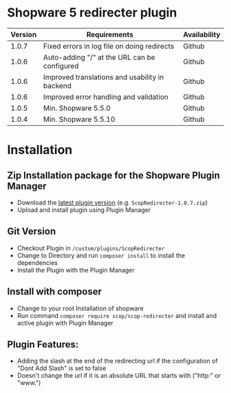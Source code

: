 # Shopware 5 redirecter plugin

| Version 	| Requirements               	                          | Availability   |
|---------	|-------------------------------------------------------- |----------------|
| 1.0.7     | Fixed errors in log file on doing redirects       	  | Github         |
| 1.0.6     | Auto-adding "/" at the URL can be configured      	  | Github         |
| 1.0.6     | Improved translations and usability in backend     	  | Github         |
| 1.0.6     | Improved error handling and validation   	              | Github         |
| 1.0.5     | Min. Shopware 5.5.0    	                              | Github         |
| 1.0.4     | Min. Shopware 5.5.10    	                              | Github         |



# Installation

## Zip Installation package for the Shopware Plugin Manager

* Download the [latest plugin version](https://github.com/scope01-GmbH/ScopRedirecter/releases/latest/) (e.g. `ScopRedirecter-1.0.7.zip`)
* Upload and install plugin using Plugin Manager

## Git Version
* Checkout Plugin in `/custom/plugins/ScopRedirecter`
* Change to Directory and run `composer install` to install the dependencies
* Install the Plugin with the Plugin Manager

## Install with composer
* Change to your root Installation of shopware
* Run command `composer require scop/scop-redirecter` and install and active plugin with Plugin Manager

## Plugin Features:
* Adding the slash at the end of the redirecting url if the configuration of "Dont Add Slash" is set to false
* Doesn't change the url if it is an absolute URL that starts with ("http:" or "www.")